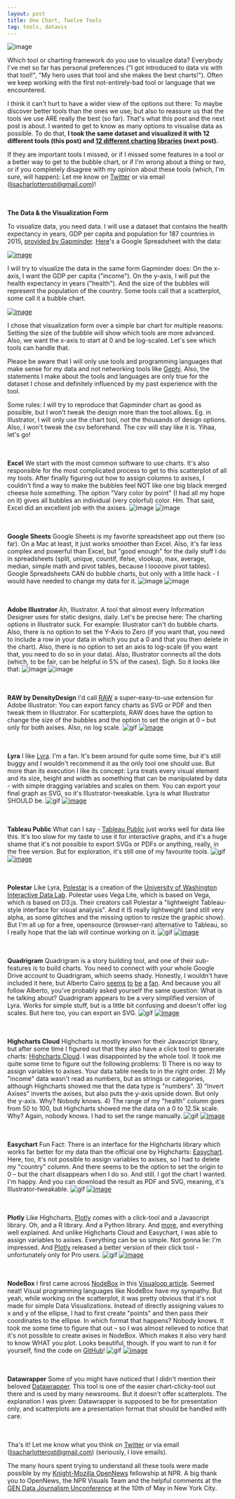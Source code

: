 ```yaml
---
layout: post
title: One Chart, Twelve Tools
tag: tools, datavis
---
```

![image](/pic/160426-learningcurves-14.png)

Which tool or charting framework do you use to visualize data? Everybody I've met so far has personal preferences ("I got introduced to data vis with that tool!", "My hero uses that tool and she makes the best charts!"). Often we keep working with the first not-entirely-bad tool or language that we encountered.

I think it can't hurt to have a wider view of the options out there: To maybe discover better tools than the ones we use; but also to reassure us that the tools we use ARE really the best (so far). That's what this post and the next post is about. I wanted to get to know as many options to visualise data as possible. To do that, **I took the same dataset and visualized it with 12 different tools (this post) and [12 different charting libraries](http://lisacharlotterost.github.io/2016/05/17/one-chart-code/) (next post).**

If they are important tools I missed, or if I missed some features in a tool or a better way to get to the bubble chart, or if I'm wrong about a thing or two, or if you completely disagree with my opinion about these tools (which, I'm sure, will happen): Let me know on [Twitter](https://twitter.com/lisacrost) or via email (lisacharlotterost@gmail.com)!


<br><br>
**The Data & the Visualization Form**

To visualize data, you need data. I will use a dataset that contains the health expectancy in years, GDP per capita and population for 187 countries in 2015, [provided by Gapminder](http://www.gapminder.org/data/).  [Here](https://docs.google.com/spreadsheets/d/1qmOCE6RBQc2hy-vW8Kefp--LcWpgwCysmgIgARy0gDk/edit?usp=sharing)'s a Google Spreadsheet with the data:

[![image](/pic/160426_data.png)](https://docs.google.com/spreadsheets/d/1qmOCE6RBQc2hy-vW8Kefp--LcWpgwCysmgIgARy0gDk/edit?usp=sharing)

I will try to visualize the data in the same form Gapminder does: On the x-axis, I want the GDP per capita ("income"). On the y-axis, I will put the health expectancy in years ("health"). And the size of the bubbles will represent the population of the country. Some tools call that a scatterplot, some call it a bubble chart.

[![image](/pic/160425_gapminder.png)](http://www.gapminder.org/tools/bubbles#_)

I chose that visualization form over a simple bar chart for multiple reasons: Setting the size of the bubble will show which tools are more advanced. Also, we want the x-axis to start at 0 and be log-scaled. Let's see which tools can handle that.

Please be aware that I will only use tools and programming languages that make sense for my data and not networking tools like [Gephi](https://gephi.org/). Also, the statements I make about the tools and languages are only true for the dataset I chose and definitely influenced by my past experience with the tool.

Some rules: I will try to reproduce that Gapminder chart as good as possible, but I won't tweak the design more than the tool allows. Eg. in Illustrator, I will only use the chart tool, not the thousands of design options. Also, I won't tweak the csv beforehand. The csv will stay like it is. Yihaa, let's go!



<br><br>
**Excel**
We start with the most common software to use charts. It's also responsible for the most complicated process to get to this scatterplot of all my tools. After finally figuring out how to assign columns to axises, I couldn't find a way to make the bubbles feel NOT like one big black merged cheese hole something. The option "Vary color by point" (I had all my hope on it) gives all bubbles an individual (very colorful) color. Hm. That said, Excel did an excellent job with the axises.
![image](/pic/160426-excel.gif)
![image](/pic/160426-excel.png)


<br><br>
**Google Sheets**
Google Sheets is my favorite spreadsheet app out there (so far). On a Mac at least, it just works smoother than Excel. Also, it's far less complex and powerful than Excel, but "good enough" for the daily stuff I do in spreadsheets (split, unique, countif, ifelse, vlookup, max, average, median, simple math and pivot tables, because I loooove pivot tables). Google Spreadsheets CAN do bubble charts, but only with a little hack - I would have needed to change my data for it.
![image](/pic/160426-google.gif)
![image](/pic/160426-google.png)


<br><br>
**Adobe Illustrator**
Ah, Illustrator. A tool that almost every Information Designer uses for static designs, daily. Let's be precise here: The charting options in Illustrator suck. For example: Illustrator can't do bubble charts. Also, there is no option to set the Y-Axis to Zero (if you want that, you need to include a row in your data in which you put a 0 and that you then delete in the chart). Also, there is no option to set an axis to log-scale (if you want that, you need to do so in your data). Also, Illustrator connects all the dots (which, to be fair, can be helpful in 5% of the cases). Sigh. So it looks like that:
![image](/pic/160426-illustrator.gif)
![image](/pic/160426_illustrator.png)

<br><br>
**RAW by DensityDesign**
I'd call [RAW](http://app.raw.densitydesign.org/) a super-easy-to-use extension for Adobe Illustrator: You can export fancy charts as SVG or PDF and then tweak them in Illustrator. For scatterplots, RAW does have the option to change the size of the bubbles and the option to set the origin at 0 – but only for both axises. Also, no log scale.
![gif](/pic/160426-raw.gif)
[![image](/pic/160426_raw.png)](http://app.raw.densitydesign.org/)

<br><br>
**Lyra**
I like [Lyra](http://idl.cs.washington.edu/projects/lyra/). I'm a fan. It's been around for quite some time, but it's still buggy and I wouldn't recommend it as the only tool one should use. But more than its execution I like its concept: Lyra treats every visual element and its size, height and width as something that can be manipulated by data - with simple dragging variables and scales on them. You can export your final graph as SVG, so it's Illustrator-tweakable. Lyra is what Illustrator SHOULD be.
![gif](/pic/160426_lyra.gif)
[![image](/pic/160426_lyra.png)](http://idl.cs.washington.edu/projects/lyra/)


<br><br>
**Tableau Public**
What can I say - [Tableau Public](https://public.tableau.com/s/) just works well for data like this. It's too slow for my taste to use it for interactive graphs, and it's a huge shame that it's not possible to export SVGs or PDFs or anything, really, in the free version. But for exploration, it's still one of my favourite tools.
![gif](/pic/16046_tableau2.gif)
[![image](/pic/160426_tableau.png)](https://public.tableau.com/s/)

<br><br>
**Polestar**
Like Lyra, [Polestar](http://vega.github.io/polestar/) is a creation of the [University of Washington Interactive Data Lab](http://idl.cs.washington.edu/). Polestar uses Vega Lite, which is based on Vega, which is based on D3.js. Their creators call Polestar a "lightweight Tableau-style interface for visual analysis". And it IS really lightweight (and still very alpha, as some glitches and the missing option to resize the graphic show). But I'm all up for a free, opensource (browser-ran) alternative to Tableau, so I really hope that the lab will continue working on it.
![gif](/pic/160426_polestar.gif)
[![image](/pic/160426_polestar.png)](http://vega.github.io/polestar/)

<br><br>
**Quadrigram**
Quadrigram is a story building tool, and one of their sub-features is to build charts. You need to connect with your whole Google Drive account to Quadrigram, which seems shady. Honestly, I wouldn't have included it here, but Alberto Cairo  [seems](https://twitter.com/albertocairo/status/618059839063764992) [to](https://twitter.com/albertocairo/status/618058200571490304) [be](https://twitter.com/albertocairo/status/697828721324138496) [a](https://twitter.com/albertocairo/status/715910654020947969) [fan](https://twitter.com/albertocairo/status/641235639082590208). And because you all follow Alberto, you've probably asked yourself the same question: What is he talking about? Quadrigram appears to be a very simplified version of Lyra. Works for simple stuff, but is a little bit confusing and doesn't offer log scales. But here too, you can export an SVG.
![gif](/pic/160426_quadrigram.gif)
[![image](/pic/160426_quadrigram.png)](http://www.quadrigram.com/)

<br><br>
**Highcharts Cloud**
Highcharts is mostly known for their Javascript library, but after some time I figured out that they also have a click tool to generate charts: [Highcharts Cloud](https://cloud.highcharts.com/). I was disappointed by the whole tool. It took me quite some time to figure out the following problems: 1) There is no way to assign variables to axises. Your data table needs to in the right order. 2) My "income" data wasn't read as numbers, but as strings or categories, although Highcharts showed me that the data type is "numbers". 3) "Invert Axises" inverts the axises, but also puts the y-axis upside down. But only the y-axis. Why? Nobody knows. 4) The range of my "health" column goes from 50 to 100, but Highcharts showed me the data on a 0 to 12.5k scale. Why? Again, nobody knows. I had to set the range manually.
![gif](/pic/160426-highcharttool.gif)
[![image](/pic/160426-highcharttool.png)](https://cloud.highcharts.com/)

<br><br>
**Easychart**
Fun Fact: There is an interface for the Highcharts library which works far better for my data than the official one by Highcharts: [Easychart](http://www.easychart.org/). Here, too, it's not possible to assign variables to axises, so I had to delete my "country" column. And there seems to be the option to set the origin to 0 – but the chart disappears when I do so. And still. I got the chart I wanted. I'm happy. And you can download the result as PDF and SVG, meaning, it's Illustrator-tweakable.
![gif](/pic/160426-easychart.gif)
[![image](/pic/160426-easychart.png)](http://www.easychart.org/)

<br><br>
**Plotly** Like Highcharts, [Plotly](https://plot.ly/) comes with a click-tool and a Javascript library. Oh, and a R library. And a Python library. And [more](https://plot.ly/python/bubble-charts/), and everything well explained. And unlike Highcharts Cloud and Easychart, I was able to assign variables to axises. Everything can be so simple. Not gonna lie: I'm impressed. And [Plotly](http://plotcon.plot.ly/plotly2/) released a better version of their click tool - unfortunately only for Pro users.
![gif](/pic/160426-plotly.gif)
[![image](/pic/160426-plotly.png)](https://plot.ly/)

<br><br>
**NodeBox**
I first came across [NodeBox](https://www.nodebox.net/) in this [Visualoop article](http://visualoop.com/blog/91841/making-of-weather-portraits-by-nicholas-rougeux). Seemed neat! Visual programming languages like NodeBox have my sympathy. But yeah, while working on the scatterplot, it was pretty obvious that it's not made for simple Data Visualizations. Instead of directly assigning values to x and y of the ellipse, I had to first create "points" and then pass their coordinates to the ellipse. In which format that happens? Nobody knows. It took me some time to figure that out – so I was almost relieved to notice that it's not possible to create axises in NodeBox. Which makes it also very hard to know WHAT you plot. Looks beautiful, though. If you want to run it for yourself, find the code on [GitHub](https://github.com/OpenNewsLabs/onechart-twelvechartinglibraries/tree/master/Nodebox)!
![gif](/pic/160426_nodebox.gif)
[![image](/pic/160426_nodebox.png)](https://www.nodebox.net/)

<br><br>
**Datawrapper**
Some of you might have noticed that I didn't mention their  beloved [Datawrapper](https://datawrapper.de/). This tool is one of the easier chart-clicky-tool out there and is used by many newsrooms. But it doesn't offer scatterplots. The explanation I was given: Datawrapper is supposed to be for presentation only, and scatterplots are a presentation format that should be handled with care.

<br><br>
Tha's it! Let me know what you think on [Twitter](https://twitter.com/lisacrost) or via email (lisacharlotterost@gmail.com) (seriously, I love emails).

The many hours spent trying to understand all these tools were made possible by my [Knight-Mozilla OpenNews](https://opennews.org/) fellowship at NPR. A big thank you to OpenNews, the NPR Visuals Team and the helpful comments at the [GEN Data Journalism Unconference](http://www.globaleditorsnetwork.org/programmes/data-journalism-awards/ddjunconf/) at the 10th of May in New York City.
